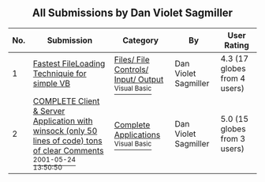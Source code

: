 ﻿<div align="center">

## All Submissions by Dan Violet Sagmiller

</div>

No.  | Submission | Category | By   | User Rating
---- | ---------- | -------- | ---- | -----------
1 | [Fastest FileLoading Techniquie for simple VB<br />](https://github.com/Planet-Source-Code/dan-violet-sagmiller-fastest-fileloading-techniquie-for-simple-vb__1-23401) | [Files/ File Controls/ Input/ Output<br /><sup>Visual Basic</sup>](../ByCategory/files-file-controls-input-output__1-3.md) | Dan Violet Sagmiller | 4.3 (17 globes from 4 users)
2 | [COMPLETE Client & Server Application with winsock \(only 50 lines of code\) tons of clear Comments<br /><sup>2001-05-24 13:50:50</sup>](https://github.com/Planet-Source-Code/dan-violet-sagmiller-complete-client-server-application-with-winsock-only-50-lines-of-code__1-23406) | [Complete Applications<br /><sup>Visual Basic</sup>](../ByCategory/complete-applications__1-27.md) | Dan Violet Sagmiller | 5.0 (15 globes from 3 users)
